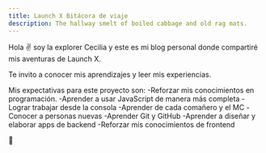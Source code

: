 ```yaml
---
title: Launch X Bitácora de viaje
description: The hallway smelt of boiled cabbage and old rag mats.
---
```


Hola ✌️  soy la explorer Cecilia y este es mi blog personal donde compartiré mis aventuras de Launch X.

Te invito a conocer mis aprendizajes y leer mis experiencias.

Mis expectativas para este proyecto son:
-Reforzar mis conocimientos en programación.
-Aprender a usar JavaScript de manera más completa
-Lograr trabajar desde la consola
-Aprender de cada comañero y el MC
-Conocer a personas nuevas
-Aprender Git y GitHub
-Aprender a diseñar y elaborar apps de backend
-Reforzar mis conocimientos de frontend

🚀
